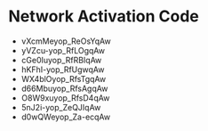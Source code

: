 # Network Activation Code
* vXcmMeyop_ReOsYqAw
* yVZcu-yop_RfLOgqAw
* cGe0Iuyop_RfRBIqAw
* hKFhI-yop_RfUgwqAw
* WX4blOyop_RfsTgqAw
* d66Mbuyop_RfsAgqAw
* O8W9xuyop_RfsD4qAw
* 5nJ2i-yop_ZeQJIqAw
* d0wQWeyop_Za-ecqAw